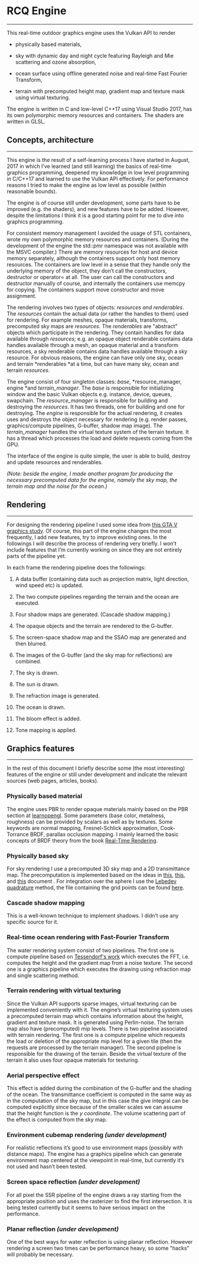 # RCQ Engine 
______________________

This real-time outdoor graphics engine uses the Vulkan API to render 

* physically based materials,

* sky with dynamic day and night cycle featuring Rayleigh and Mie scattering and ozone absorption, 

* ocean surface using offline generated noise and real-time Fast Fourier Transform,

* terrain with precomputed height map, gradient map and texture mask using virtual texturing. 

The engine is written in C and low-level C++17 using Visual Studio 2017, has its own polymorphic memory resources and containers. The shaders are written in GLSL.

## Concepts, architecture
_______________________________

This engine is the result of a self-learning process I have started in August, 2017 in which I’ve learned (and still learning) the basics of real-time graphics programming, deepened my knowledge in low level programming in C/C++17 and learned to use the Vulkan API effectively. For performance reasons I tried to make the engine as low level as possible (within reasonable bounds).

The engine is of course still under development, some parts have to be improved (e.g. the shaders), and new features have to be added. However, despite the limitations I think it is a good starting point for me to dive into graphics programming.

For consistent memory management I avoided the usage of STL containers, wrote my own polymorphic memory resources and containers. (During the development of the engine the std::pmr namespace was not available with the MSVC compiler.) There are memory resources for host and device memory separately, although the containers support only host memory resources. The containers are low level in a sense that they handle only the underlying memory of the object, they don’t call the constructors, destructor or operator= at all. The user can call the constructors and destructor manually of course, and internally the containers use memcpy for copying. The containers support move constructor and move assignment.

The rendering involves two types of objects: *resources *and* renderables*. The *resources* contain the actual data (or rather the handles to them) used for rendering. For example meshes, opaque materials, transforms, precomputed sky maps are *resources*. The *renderables* are "abstract" objects which participate in the rendering. They contain handles for data available through *resources*; e.g. an opaque object renderable contains data handles available through a mesh, an opaque material and a transform resources, a sky renderable contains data handles available through a sky resource. For obvious reasons, the engine can have only one sky, ocean and terrain *renderables *at a time, but can have many sky, ocean and terrain *resources*.

The engine consist of four singleton classes: *base*, *resource_manager, engine *and *terrain_manager*. The *base* is responsible for initializing window and the basic Vulkan objects e.g. instance, device, queues, swapchain. The *resource_manager* is responsible for building and destroying the *resources*. It has two threads, one for building and one for destroying. The *engine* is responsible for the actual rendering, it creates uses and destroys the object necessary for rendering (e.g. render passes, graphics/compute pipelines, G-buffer, shadow map image). The *terrain_manager* handles the virtual texture system of the terrain texture. It has a thread which processes the load and delete requests coming from the GPU.

The interface of the engine is quite simple, the user is able to build, destroy and update resources and renderables.

*(Note: beside the engine, I made another program for producing the necessary precomputed data for the engine, namely the sky map, the terrain map and the noise for the ocean.)*

## Rendering
_______________________________

For designing the rendering pipeline I used some idea from [this GTA V graphics study](http://www.adriancourreges.com/blog/2015/11/02/gta-v-graphics-study/). Of course, this part of the engine changes the most frequently, I add new features, try to improve existing ones. In the followings I will describe the process of rendering very briefly. I won’t include features that I’m currently working on since they are not entirely parts of the pipeline yet.

In each frame the rendering pipeline does the followings:

1. A data buffer (containing data such as projection matrix, light direction, wind speed etc) is updated.

2. The two compute pipelines regarding the terrain and the ocean are executed.

3. Four shadow maps are generated. (Cascade shadow mapping.)

4. The opaque objects and the terrain are rendered to the G-buffer.

5. The screen-space shadow map and the SSAO map are generated and then blurred.

6. The images of the G-buffer (and the sky map for reflections) are combined.

7. The sky is drawn.

8. The sun is drawn.

9. The refraction image is generated.

10. The ocean is drawn.

11. The bloom effect is added.

12. Tone mapping is applied.

## Graphics features
________________________________

In the rest of this document I briefly describe some (the most interesting) features of the engine or still under development and indicate the relevant sources (web pages, articles, books). 

### Physically based material

The engine uses PBR to render opaque materials mainly based on the PBR section at [learnopengl](https://learnopengl.com/). Some parameters (base color, metalness, roughness) can be provided by scalars as well as by textures. Some keywords are normal mapping, Fresnel-Schlick approximation, Cook-Torrance BRDF, parallax occlusion mapping. I mainly learned the basic concepts of BRDF theory from the book [Real-Time Rendering](http://www.realtimerendering.com/).

### Physically based sky

For sky rendering I use a precomputed 3D sky map and a 2D transmittance map. The precomputation is implemented based on the ideas in [this](https://media.contentapi.ea.com/content/dam/eacom/frostbite/files/s2016-pbs-frostbite-sky-clouds-new.pdf), [this](http://old.cescg.org/CESCG-2009/papers/PragueCUNI-Elek-Oskar09.pdf), and [this](https://software.intel.com/sites/default/files/blog/473591/outdoor-light-scattering-update_1.pdf) document . For integration over the sphere I use the [Lebedev quadrature](https://en.wikipedia.org/wiki/Lebedev_quadrature) method, the file containing the grid points can be found [here](http://people.sc.fsu.edu/~jburkardt/datasets/sphere_lebedev_rule/sphere_lebedev_rule.html).

### Cascade shadow mapping

This is a well-known technique to implement shadows. I didn’t use any specific source for it.

### Real-time ocean rendering with Fast-Fourier Transform

The water rendering system consist of two pipelines. The first one is compute pipeline based on [Tessendorf's work](http://citeseerx.ist.psu.edu/viewdoc/download?doi=10.1.1.161.9102&rep=rep1&type=pdf) which executes the FFT, i.e. computes the height and the gradient map from a noise texture. The second one is a graphics pipeline which executes the drawing using refraction map and single scattering method.

### Terrain rendering with virtual texturing

Since the Vulkan API supports sparse images, virtual texturing can be implemented conveniently with it. The engine’s virtual texturing system uses a precomputed terrain map which contains information about the height, gradient and texture mask. It is generated using Perlin-noise. The terrain map also have (precomputed) mip levels. There is two pipeline associated with terrain rendering. The first one is a compute pipeline which requests the load or deletion of the appropriate mip level for a given tile (then the requests are processed by the terrain manager). The second pipeline is responsible for the drawing of the terrain. Beside the virtual texture of the terrain it also uses four opaque materials for texturing.

### Aerial perspective effect

This effect is added during the combination of the G-buffer and the shading of the ocean. The transmittance coefficient is computed in the same way as in the computation of the sky map, but in this case the give integral can be computed explicitly since because of the smaller scales we can assume that the height function is the *y coordinate*. The volume scattering part of the effect is computed from the sky map.

### Environment cubemap rendering *(under development)*

For realistic reflections it’s good to use environment maps (possibly with distance maps). The engine has a graphics pipeline which can generate environment map centered at the viewpoint in real-time, but currently it’s not used and hasn’t been tested.

### Screen space reflection *(under development)*

For all pixel the SSR pipeline of the engine draws a ray starting from the appropriate position and uses the rasterizer to find the first intersection. It is being tested currently but it seems to have serious impact on the performance.

### Planar reflection *(under development)*

One of the best ways for water reflection is using planar reflection. However rendering a screen two times can be performance heavy, so some "hacks" will probably be necessary.

